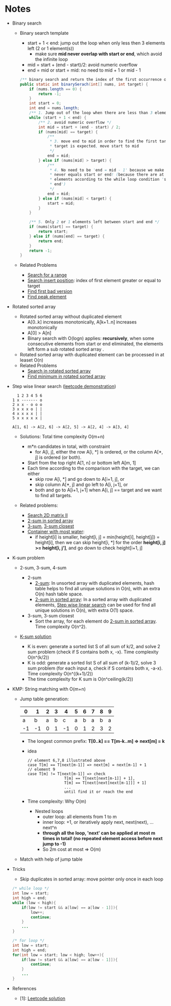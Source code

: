 # Notes

* <a name='Binary_search'></a>Binary search
	* Binary search template
		* start + 1 < end: jump out the loop when only less then 3 elements left (2 or 1 element(s))
			* make sure **mid never overlap with start or end**, which avoid the infinite loop
		* mid = start + (end - start)/2: avoid numeric overflow
		* end = mid or start = mid: no need to mid + 1 or mid - 1
		
		```java
		/** binary search and return the index of the first occurrence of target */
		public static int binarySerach(int[] nums, int target) {
			if (nums.length == 0) {
				return -1;
			}
			int start = 0;
			int end = nums.length;
			/** 1. Jump out of the loop when there are less than 3 elements left */
			while (start + 1 < end) {
				/** 2. avoid numeric overflow */
				int mid = start + (end - start) / 2;
				if (nums[mid] == target) {
					/**
					 * 3. move end to mid in order to find the first target; if last
					 * target is expected, move start to mid
					 */
					end = mid;
				} else if (nums[mid] > target) {
					/**
					 * 4. No need to be 'end = mid - 1' because we make sure mid will
					 * never equals start or end! (because there are at least 3
					 * elements according to the while loop condition 'start + 1 <
					 * end')
					 */
					end = mid;
				} else if (nums[mid] < target) {
					start = mid;
				}
			}
		
			/** 5. Only 2 or 1 elements left between start and end */
			if (nums[start] == target) {
				return start;
			} else if (nums[end] == target) {
				return end;
			}
			return -1;
		}
		```	
	* Related Problems
		* [Search for a range](https://leetcode.com/problems/search-for-a-range/)
		* [Search insert position](https://leetcode.com/problems/search-insert-position): index of first element greater or equal to target
		* [Find first bad version](https://leetcode.com/problems/first-bad-version)
		* [Find peak element](https://leetcode.com/problems/find-peak-element)

* Rotated sorted array
	* Rotated sorted array without duplicated element
		* A[0..k] increases monotonically, A[k+1..n] increases monotonically
		* A[0] > A[n]	
		* Binary search with O(logn) applies: **recursively**, when some consecutive elements from start or end eliminated, the elements left form a sub rotated sorted array .
	* Rotated sorted array with duplicated element can be processed in at leaset O(n)
	* Related Problems
		* [Search in rotated sorted array](https://leetcode.com/problems/search-in-rotated-sorted-array)
		* [Find minimum in rotated sorted array](https://leetcode.com/problems/find-minimum-in-rotated-sorted-array)
* <a name='Step_wise_linear_search'></a>Step wise linear search ([leetcode demonstration](https://discuss.leetcode.com/topic/3462/yet-another-way-to-see-what-happens-in-the-o-n-algorithm?page=1))
	
	```
	  1 2 3 4 5 6
	1 x ------- o
	2 x x - o o o
	3 x x x o | |
	4 x x x x | |
	5 x x x x x |
	
	A[1, 6] -> A[2, 6] -> A[2, 5] -> A[2, 4] -> A[3, 4]
	```

	* Solutions: Total time complexity O(m+n)
		* m*n candidates in total, with constraint
			*  for A[i, j], either the row A[i, \*] is ordered, or the column A[\*, j] is ordered (or both).
		* Start from the top right A[1, n] or bottom left A[m, 1]
		* Each time according to the comparison with the target, we can either
			* skip row A[i, \*] and go down to A[i+1, j], or 
			* skip column A[\*, j] and go left to A[i, j+1], or
			* both and go to A[i+1, j+1] when A[i, j] == target and we want to find all targets.
			
	* Related problems:
		* [Search 2D matrix II](https://leetcode.com/problems/search-a-2d-matrix-ii)
		* [2-sum in sorted array](https://leetcode.com/problems/two-sum-ii-input-array-is-sorted)
		* [3-sum](https://leetcode.com/problems/3sum), [3-sum closest](https://leetcode.com/problems/3sum-closest)
		* [Container with most water](https://leetcode.com/problems/container-with-most-water): 
			* if height[i] is smaller, height[i, j] = min(height[i], height[j]) = height[i], then we can skip height[i, \*] for the order **height[i, j] >= height[i, j']**, and go down to check height[i+1, j] 
	
* K-sum problem
	* 2-sum, 3-sum, 4-sum
		* 2-sum
			* [2-sum](https://leetcode.com/problems/two-sum): In unsorted array with duplicated elements, hash table helps to find all unique solutions in O(n), with an extra O(n) hash table space. 
			* [2-sum in sorted array](https://leetcode.com/problems/two-sum-ii-input-array-is-sorted): In a sorted array with duplicated elements, [Step wise linear search](#Step_wise_linear_search) can be used for find all unique solutions in O(n), with extra O(1) space. 
		* 3-sum, 3-sum closest
			* Sort the array, for each element do [2-sum in sorted array](https://leetcode.com/problems/two-sum-ii-input-array-is-sorted). Time complexity O(n^2).
       	
	* [K-sum solution](https://cs.stackexchange.com/questions/2973/generalised-3sum-k-sum-problem)
       * K is even: generate a sorted list S of all sum of k/2, and solve 2 sum problem (check if S contains both x, -x). Time complexity O(n^(k/2))
       * K is odd: generate a sorted list S of all sum of (k-1)/2, solve 3 sum problem (for each input a, check if S contains both x, -a-x). Time complexity O(n^((k+1)/2))
       * The time complexity for K sum is O(n^ceiling(k/2))

* KMP: String matching with O(m+n)
	* Jump table generation: 
			
		0|1|2|3|4|5|6|7|8|9
		---|---|---|---|---|---|---|---|---|---|
		a|b|a|b|c|a|b|a|b|a
		-1|-1|0|1|-1|0|1|2|3|2
	
		* The longest common prefix: **T[0..k] == T[m-k..m] => next[m] = k**
		* idea
		
			```
			// element 6,7,8 illustrated above
			case T[m] == T[next[m-1]] => next[m] = next[m-1] + 1
			// element 9
			case T[m] != T[next[m-1]] => check
							T[m] == T[next[next[m-1]] + 1], 
							T[m] == T[next[next[next[m-1]]] + 1]
							... 
							until find it or reach the end
			```
		* Time complexity: Why O(m)
			* Nested loops
				* outer loop: all elements from 1 to m
				* inner loop: +1, or iteratively apply next, next(next), ... next^n
				* **through all the loop, 'next' can be applied at most m times in total! (no repeated element access before next jump to -1)**
				* So 2m cost at most => O(m)
	* Match with help of jump table
	
* Tricks
	* Skip duplicates in sorted array: move pointer only once in each loop
        
    ```java
    /* while loop */
    int low = start;
    int high = end;
    while (low < high){
    	if(low != start && a[low] == a[low - 1]]){
    		low++;
    		continue;
    	}
    	...
    }
    
    /* for loop */
    int low = start;
    int high = end;
    for(int low = start; low < high; low++){
    	if(low != start && a[low] == a[low - 1]]){
    		continue;
    	}
    	...
    }
    ```

        
* References
	* [1]: [Leetcode solution](https://www.sigmainfy.com/blog/leetcode-handbook-all-problem-solution-index.html)

